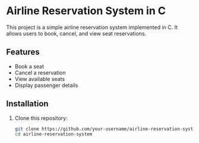 # Airline Reservation System in C  

This project is a simple airline reservation system implemented in C. It allows users to book, cancel, and view seat reservations.  

## Features  
- Book a seat  
- Cancel a reservation  
- View available seats  
- Display passenger details  

## Installation  
1. Clone this repository:  
   ```bash
   git clone https://github.com/your-username/airline-reservation-system.git
   cd airline-reservation-system
